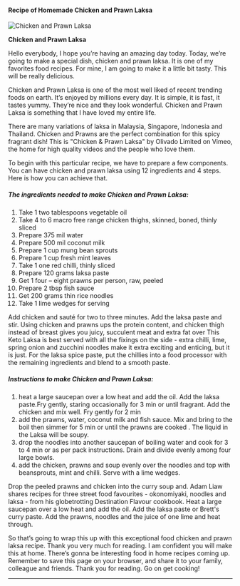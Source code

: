             

#### Recipe of Homemade Chicken and Prawn Laksa

![Chicken and Prawn Laksa](https://img-global.cpcdn.com/recipes/31726816/751x532cq70/chicken-and-prawn-laksa-recipe-main-photo.jpg)

**Chicken and Prawn Laksa**

Hello everybody, I hope you’re having an amazing day today. Today, we’re going to make a special dish, chicken and prawn laksa. It is one of my favorites food recipes. For mine, I am going to make it a little bit tasty. This will be really delicious.

Chicken and Prawn Laksa is one of the most well liked of recent trending foods on earth. It’s enjoyed by millions every day. It is simple, it is fast, it tastes yummy. They’re nice and they look wonderful. Chicken and Prawn Laksa is something that I have loved my entire life.

There are many variations of laksa in Malaysia, Singapore, Indonesia and Thailand. Chicken and Prawns are the perfect combination for this spicy fragrant dish! This is "Chicken & Prawn Laksa" by Olivado Limited on Vimeo, the home for high quality videos and the people who love them.

To begin with this particular recipe, we have to prepare a few components. You can have chicken and prawn laksa using 12 ingredients and 4 steps. Here is how you can achieve that.

##### The ingredients needed to make Chicken and Prawn Laksa:

1.  Take 1 two tablespoons vegetable oil
2.  Take 4 to 6 macro free range chicken thighs, skinned, boned, thinly sliced
3.  Prepare 375 mil water
4.  Prepare 500 mil coconut milk
5.  Prepare 1 cup mung bean sprouts
6.  Prepare 1 cup fresh mint leaves
7.  Take 1 one red chilli, thinly sliced
8.  Prepare 120 grams laksa paste
9.  Get 1 four – eight prawns per person, raw, peeled
10.  Prepare 2 tbsp fish sauce
11.  Get 200 grams thin rice noodles
12.  Take 1 lime wedges for serving

Add chicken and sauté for two to three minutes. Add the laksa paste and stir. Using chicken and prawns ups the protein content, and chicken thigh instead of breast gives you juicy, succulent meat and extra fat over This Keto Laksa is best served with all the fixings on the side - extra chilli, lime, spring onion and zucchini noodles make it extra exciting and enticing, but it is just. For the laksa spice paste, put the chillies into a food processor with the remaining ingredients and blend to a smooth paste.

##### Instructions to make Chicken and Prawn Laksa:

1.  heat a large saucepan over a low heat and add the oil. Add the laksa paste.Fry gently, staring occasionally for 3 min or until fragrant. Add the chicken and mix well. Fry gently for 2 min
2.  add the prawns, water, coconut milk and fish sauce. Mix and bring to the boil then simmer for 5 min or until the prawns are cooked . The liquid in the Laksa will be soupy.
3.  drop the noodles into another saucepan of boiling water and cook for 3 to 4 min or as per pack instructions. Drain and divide evenly among four large bowls.
4.  add the chicken, prawns and soup evenly over the noodles and top with beansprouts, mint and chilli. Serve with a lime wedges.

Drop the peeled prawns and chicken into the curry soup and. Adam Liaw shares recipes for three street food favourites - okonomiyaki, noodles and laksa - from his globetrotting Destination Flavour cookbook. Heat a large saucepan over a low heat and add the oil. Add the laksa paste or Brett's curry paste. Add the prawns, noodles and the juice of one lime and heat through.

So that’s going to wrap this up with this exceptional food chicken and prawn laksa recipe. Thank you very much for reading. I am confident you will make this at home. There’s gonna be interesting food in home recipes coming up. Remember to save this page on your browser, and share it to your family, colleague and friends. Thank you for reading. Go on get cooking!

* * *